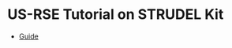 # US-RSE Tutorial on STRUDEL Kit

+ [Guide](https://strudel.science/strudel-kit/docs/guides/tutorials/usrse/#customizing-the-theme)
